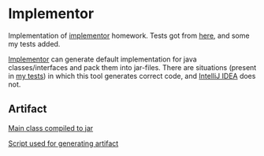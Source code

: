 # Implementor
Implementation of [implementor](https://www.kgeorgiy.info/courses/java-advanced/homeworks.html#implementor) homework. 
Tests got from [here](https://www.kgeorgiy.info/git/geo/java-advanced-2023), and some my tests added.

[Implementor](https://github.com/eliseevh/Implementor/blob/master/info.kgeorgiy.ja.eliseev.implementor/info/kgeorgiy/ja/eliseev/implementor/Implementor.java) can generate default implementation for java classes/interfaces and pack them into jar-files. There are situations (present in [my tests](https://github.com/eliseevh/Implementor/blob/master/test/info.kgeorgiy.java.advanced.implementor/info/kgeorgiy/java/advanced/implementor/generic/GenericImplementorTest.java)) in which this tool generates correct code, and [IntelliJ IDEA](https://www.jetbrains.com/ru-ru/idea/) does not.

## Artifact
[Main class compiled to jar](https://github.com/eliseevh/Implementor/blob/master/artifacts/Implementor.jar)

[Script used for generating artifact](https://github.com/eliseevh/Implementor/blob/master/artifacts/build-jar.sh)
